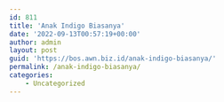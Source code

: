 ```yaml
---
id: 811
title: 'Anak Indigo Biasanya'
date: '2022-09-13T00:57:19+00:00'
author: admin
layout: post
guid: 'https://bos.awn.biz.id/anak-indigo-biasanya/'
permalink: /anak-indigo-biasanya/
categories:
    - Uncategorized
---
```



